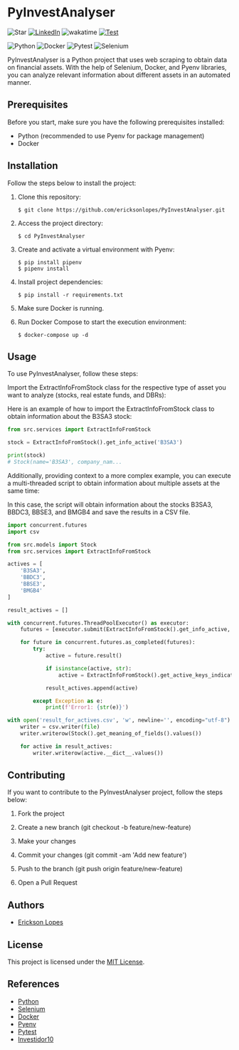 # PyInvestAnalyser

![Star](https://img.shields.io/github/stars/ericksonlopes/PyInvestAnalyser?style=social) [![LinkedIn](https://img.shields.io/badge/LinkedIn-Erickson_Lopes%20-blue)](https://www.linkedin.com/in/ericksonlopes/) ![wakatime](https://wakatime.com/badge/user/541772df-f19f-4145-a40c-cf7ffac73ea5/project/5bfa867f-031e-4498-bdf3-a918ec816f88.svg) [![Test](https://github.com/ericksonlopes/PyInvestAnalyser/actions/workflows/Tests.yml/badge.svg?branch=main)](https://github.com/ericksonlopes/PyInvestAnalyser/actions/workflows/Tests.yml)

![Python](https://img.shields.io/badge/-Python-3776AB?&logo=Python&logoColor=FFFFFF)
![Docker](https://img.shields.io/badge/-Docker-2496ED?&logo=Docker&logoColor=FFFFFF)
![Pytest](https://img.shields.io/badge/-Pytest-0A9EDC?&logo=Pytest&logoColor=FFFFFF)
![Selenium](https://img.shields.io/badge/-Selenium-43B02A?&logo=Selenium&logoColor=FFFFFF)

[//]: # (![FastAPI]&#40;https://img.shields.io/badge/-FastAPI-009688?&logo=FastAPI&logoColor=FFFFFF&#41;)

[//]: # (![Redis]&#40;https://img.shields.io/badge/-Redis-DC382D?&logo=Redis&logoColor=FFFFFF&#41;)

[//]: # (![Gunicorn]&#40;https://img.shields.io/badge/-Gunicorn-499848?&logo=gunicorn&logoColor=FFFFFF&#41;)

PyInvestAnalyser is a Python project that uses web scraping to obtain data on financial assets. With the help of
Selenium, Docker, and Pyenv libraries, you can analyze relevant information about different assets in an automated
manner.

## Prerequisites

Before you start, make sure you have the following prerequisites installed:

- Python (recommended to use Pyenv for package management)
- Docker

## Installation

Follow the steps below to install the project:

1. Clone this repository:

   ```
   $ git clone https://github.com/ericksonlopes/PyInvestAnalyser.git
   ```

2. Access the project directory:

   ```
   $ cd PyInvestAnalyser
   ```

3. Create and activate a virtual environment with Pyenv:

   ```
   $ pip install pipenv
   $ pipenv install
   ```

4. Install project dependencies:

   ```
   $ pip install -r requirements.txt
   ```

5. Make sure Docker is running.
6. Run Docker Compose to start the execution environment:

   ```
   $ docker-compose up -d
   ```

## Usage

To use PyInvestAnalyser, follow these steps:

Import the ExtractInfoFromStock class for the respective type of asset you want to analyze (stocks, real estate funds,
and DBRs):

Here is an example of how to import the ExtractInfoFromStock class to obtain information about the B3SA3 stock:

```python
from src.services import ExtractInfoFromStock

stock = ExtractInfoFromStock().get_info_active('B3SA3')

print(stock)
# Stock(name='B3SA3', company_nam...
```

Additionally, providing context to a more complex example, you can execute a multi-threaded script to obtain information
about multiple assets at the same time:

In this case, the script will obtain information about the stocks B3SA3, BBDC3, BBSE3, and BMGB4 and save the results in
a CSV file.

```python
import concurrent.futures
import csv

from src.models import Stock
from src.services import ExtractInfoFromStock

actives = [
    'B3SA3',
    'BBDC3',
    'BBSE3',
    'BMGB4'
]

result_actives = []

with concurrent.futures.ThreadPoolExecutor() as executor:
    futures = [executor.submit(ExtractInfoFromStock().get_info_active, active) for active in actives]

    for future in concurrent.futures.as_completed(futures):
        try:
            active = future.result()

            if isinstance(active, str):
                active = ExtractInfoFromStock().get_active_keys_indicators(active)

            result_actives.append(active)

        except Exception as e:
            print(f'Error1: {str(e)}')

with open('result_for_actives.csv', 'w', newline='', encoding="utf-8") as file:
    writer = csv.writer(file)
    writer.writerow(Stock().get_meaning_of_fields().values())

    for active in result_actives:
        writer.writerow(active.__dict__.values())
```

## Contributing

If you want to contribute to the PyInvestAnalyser project, follow the steps below:

1. Fork the project

2. Create a new branch (git checkout -b feature/new-feature)

3. Make your changes

4. Commit your changes (git commit -am 'Add new feature')

5. Push to the branch (git push origin feature/new-feature)

6. Open a Pull Request

## Authors

- [Erickson Lopes](<https://www.linkedin.com/in/ericksonlopes/>)

## License

This project is licensed under the [MIT License](https://opensource.org/licenses/MIT).

## References

- [Python](https://www.python.org/)
- [Selenium](https://www.selenium.dev/)
- [Docker](https://www.docker.com/)
- [Pyenv](https://pypi.org/project/pyenv/)
- [Pytest](https://docs.pytest.org/)
- [Investidor10](https://investidor10.com.br)